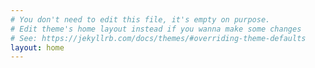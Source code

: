 ```yaml
---
# You don't need to edit this file, it's empty on purpose.
# Edit theme's home layout instead if you wanna make some changes
# See: https://jekyllrb.com/docs/themes/#overriding-theme-defaults
layout: home
---
```

<link rel="stylesheet" href="/css/main.css">
<script src="/cb/js/bootstrap/bootstrap.min.js"></script>
